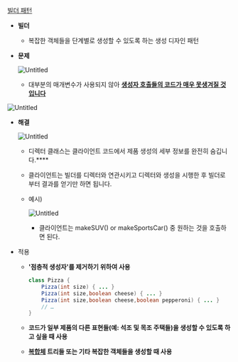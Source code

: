 [빌더 패턴](https://refactoring.guru/ko/design-patterns/builder)

- **빌더**
    - 복잡한 객체들을 단계별로 생성할 수 있도록 하는 생성 디자인 패턴

- **문제**

  ![Untitled](https://s3-us-west-2.amazonaws.com/secure.notion-static.com/49eac80e-a567-427b-b16d-be6d41edb2a4/Untitled.png)

    - 대부분의 매개변수가 사용되지 않아 **[생성자 호출들의 코드가 매우 못생겨질 것입니다](https://refactoring.guru/ko/smells/long-parameter-list)**

![Untitled](https://s3-us-west-2.amazonaws.com/secure.notion-static.com/0197d028-541b-42b4-9c9e-fa94d4c79472/Untitled.png)

- **해결**

  ![Untitled](https://s3-us-west-2.amazonaws.com/secure.notion-static.com/9bda6d96-6802-4fb5-bd9a-a95f05d11a2a/Untitled.png)

    - 디렉터 클래스는 클라이언트 코드에서 제품 생성의 세부 정보를 완전히 숨깁니다.****
    - 클라이언트는 빌더를 디렉터와 연관시키고
      디렉터와 생성을 시행한 후
      빌더로부터 결과를 얻기만 하면 됩니다.
    - 예시)

      ![Untitled](https://s3-us-west-2.amazonaws.com/secure.notion-static.com/67bf4d42-c790-47ee-b6de-6c7105358fbb/Untitled.png)

        - 클라이언트는 makeSUV() or makeSportsCar() 중 원하는 것을 호출하면 된다.
- 적용
    - **'점층적 생성자'를 제거하기 위하여 사용**

        ```java
        class Pizza {
            Pizza(int size) { ... }
            Pizza(int size,boolean cheese) { ... }
            Pizza(int size,boolean cheese,boolean pepperoni) { ... }
            // …
        }
        ```

    - **코드가 일부 제품의 다른 표현들(예: 석조 및 목조 주택들)을 생성할 수 있도록 하고 싶을 때 사용**
    - **[복합체](https://refactoring.guru/ko/design-patterns/composite) 트리들 또는 기타 복잡한 객체들을 생성할 때 사용**